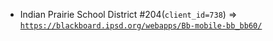  - Indian Prairie School District #204(`client_id=738`) => [`https://blackboard.ipsd.org/webapps/Bb-mobile-bb_bb60/`](https://blackboard.ipsd.org/webapps/Bb-mobile-bb_bb60/)
